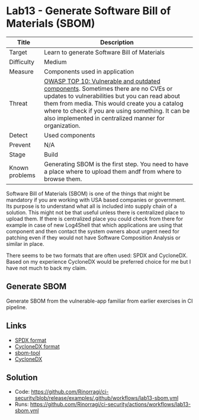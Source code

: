 # Lab13 - Generate Software Bill of Materials (SBOM)

| Title          | Description                                                                                                                                                                                                                                                                                                                                                               |
| -------------- | ------------------------------------------------------------------------------------------------------------------------------------------------------------------------------------------------------------------------------------------------------------------------------------------------------------------------------------------------------------------------- |
| Target         | Learn to generate Software Bill of Materials                                                                                                                                                                                                                                                                                                                              |
| Difficulty     | Medium                                                                                                                                                                                                                                                                                                                                                                    |
| Measure        | Components used in application                                                                                                                                                                                                                                                                                                                                            |
| Threat         | [OWASP TOP 10: Vulnerable and outdated components](https://owasp.org/Top10/A06_2021-Vulnerable_and_Outdated_Components/). Sometimes there are no CVEs or updates to vulnerabilities but you can read about them from media. This would create you a catalog where to check if you are using something. It can be also implemented in centralized manner for organization. |
| Detect         | Used components                                                                                                                                                                                                                                                                                                                                                           |
| Prevent        | N/A                                                                                                                                                                                                                                                                                                                                                                       |
| Stage          | Build                                                                                                                                                                                                                                                                                                                                                                     |
| Known problems | Generating SBOM is the first step. You need to have a place where to upload them andf from where to browse them.                                                                                                                                                                                                                                                          |

Software Bill of Materials (SBOM) is one of the things that might be mandatory if you are working with USA based companies or government. Its purpose is to understand what all is included into supply chain of a solution. This might not be that useful unless there is centralized place to upload them. If there is centralized place you could check from there for example in case of new Log4Shell that which applications are using that component and then contact the system owners about urgent need for patching even if they would not have Software Composition Analysis or similar in place.

There seems to be two formats that are often used: SPDX and CycloneDX. Based on my experience CycloneDX would be preferred choice for me but I have not much to back my claim.

## Generate SBOM

Generate SBOM from the vulnerable-app familiar from earlier exercises in CI pipeline.

## Links

- [SPDX format](https://spdx.dev/learn/overview/)
- [CycloneDX format](https://github.com/CycloneDX/specification)
- [sbom-tool](https://github.com/microsoft/sbom-tool)
- [CycloneDX](https://github.com/CycloneDX/cyclonedx-dotnet)

## Solution

- Code: <https://github.com/Rinorragi/ci-security/blob/release/examples/.github/workflows/lab13-sbom.yml>
- Runs: <https://github.com/Rinorragi/ci-security/actions/workflows/lab13-sbom.yml>
